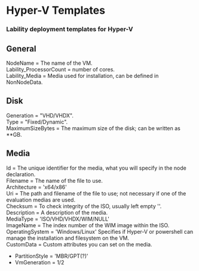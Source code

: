 # Hyper-V Templates
### Lability deployment templates for Hyper-V

## General
NodeName                = The name of the VM.  
Lability_ProcessorCount = number of cores.  
Lability_Media          = Media used for installation, can be defined in NonNodeData.  

## Disk
Generation              = "VHD/VHDX".  
Type                    = "Fixed/Dynamic".    
MaximumSizeBytes        = The maximum size of the disk; can be written as **GB.  


## Media 
Id                      = The unique identifier for the media, what you will specify in the node declaration.  
Filename                = The name of the file to use.  
Architecture            = 'x64/x86'  
Uri                     = The path and filename of the file to use; not necessary if one of the evaluation medias are used.  
Checksum                = To check integrity of the ISO, usually left empty ''.  
Description             = A description of the media.  
MediaType               = 'ISO/VHD/VHDX/WIM/NULL'  
ImageName               = The index number of the WIM image within the ISO.  
OperatingSystem         = 'Windows/Linux' Specifies if Hyper-V or powershell can manage the installation and filesystem on the VM.  
CustomData              = Custom attributes you can set on the media.  
* PartitionStyle        = 'MBR/GPT(?)'  
* VmGeneration          = 1/2  

